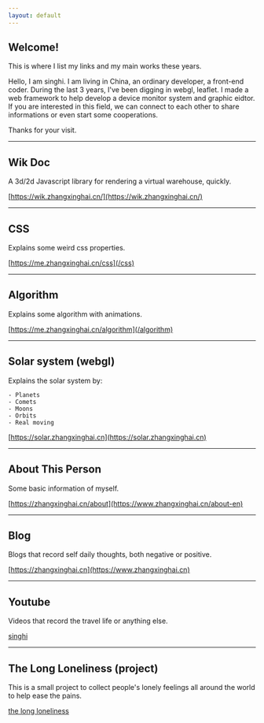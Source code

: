 ```yaml
---
layout: default
---
```


## Welcome!

This is where I list my links and my main works these years.

Hello, I am singhi. I am living in China, an ordinary developer, a front-end coder. During the last 3 years, I've been digging in webgl, leaflet. I made a web framework to help develop a device monitor system and graphic eidtor. If you are interested in this field, we can connect to each other to share informations or even start some cooperations.

Thanks for your visit.

---

## Wik Doc

A 3d/2d Javascript library for rendering a virtual warehouse, quickly.

[https://wik.zhangxinghai.cn/](https://wik.zhangxinghai.cn/)

---

## CSS

Explains some weird css properties.

[https://me.zhangxinghai.cn/css](/css)

---

## Algorithm

Explains some algorithm with animations.

[https://me.zhangxinghai.cn/algorithm](/algorithm)

---

## Solar system (webgl)

Explains the solar system by:

    - Planets
    - Comets
    - Moons
    - Orbits
    - Real moving

[https://solar.zhangxinghai.cn](https://solar.zhangxinghai.cn)

---

## About This Person

Some basic information of myself.

[https://zhangxinghai.cn/about](https://www.zhangxinghai.cn/about-en)

---

## Blog

Blogs that record self daily thoughts, both negative or positive.

[https://zhangxinghai.cn](https://www.zhangxinghai.cn)

---

## Youtube

Videos that record the travel life or anything else.

[singhi](https://www.youtube.com/channel/UCOvEajUHgigi_lO3wKgpJvw)

---

## The Long Loneliness (project)

This is a small project to collect people's lonely feelings all around the world to help ease the pains.

[the long loneliness](https://www.longloneliness.com)
